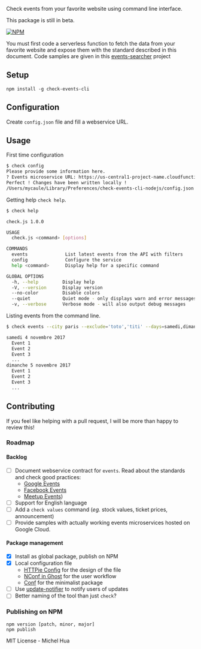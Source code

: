 Check events from your favorite website using command line interface.

This package is still in beta.

[![NPM](https://nodei.co/npm/check-events-cli.png)](https://nodei.co/npm/check-events-cli/)

You must first code a serverless function to fetch the data from your favorite website and expose them with the standard described in this document.
Code samples are given in this [events-searcher](https://github.com/mycaule/events-searcher) project

## Setup

```
npm install -g check-events-cli
```

## Configuration

Create `config.json` file and fill a webservice URL.

## Usage
First time configuration

```bash
$ check config
Please provide some information here.
? Events microservice URL: https://us-central1-project-name.cloudfunctions.net/events
Perfect ! Changes have been written locally !
/Users/mycaule/Library/Preferences/check-events-cli-nodejs/config.json
```

Getting help `check help`.
```bash
$ check help

check.js 1.0.0

USAGE
  check.js <command> [options]

COMMANDS
  events              List latest events from the API with filters
  config              Configure the service
  help <command>      Display help for a specific command

GLOBAL OPTIONS
  -h, --help         Display help
  -V, --version      Display version
  --no-color         Disable colors
  --quiet            Quiet mode - only displays warn and error messages
  -v, --verbose      Verbose mode - will also output debug messages
```

Listing events from the command line.
```bash
$ check events --city paris --exclude='toto','titi' --days=samedi,dimanche --summary true

samedi 4 novembre 2017
  Event 1
  Event 2
  Event 3
  ...
dimanche 5 novembre 2017
  Event 1
  Event 2
  Event 3
  ...
```

## Contributing

If you feel like helping with a pull request, I will be more than happy to review this!

### Roadmap

#### Backlog
- [ ] Document webservice contract for `events`. Read about the standards and check good practices:
     - [Google Events](https://developers.google.com/google-apps/calendar/v3/reference/events)
     - [Facebook Events](https://developers.facebook.com/docs/graph-api/reference/event/)
     - [Meetup Events](https://www.meetup.com/meetup_api/docs/2/events/))
- [ ] Support for English language
- [ ] Add a `check values` command (*eg.* stock values, ticket prices, announcement)
- [ ] Provide samples with actually working events microservices hosted on Google Cloud.

#### Package management
- [x] Install as global package, publish on NPM
- [x] Local configuration file
  - [HTTPie Config](https://httpie.org/doc#config) for the design of the file
  - [NConf in Ghost](https://dev.ghost.org/nconf/) for the user workflow
  - [Conf](https://github.com/sindresorhus/conf) for the minimalist package
- [ ] Use [update-notifier](https://www.npmjs.com/package/update-notifier) to notify users of updates
- [ ] Better naming of the tool than just `check`?

### Publishing on NPM
```
npm version [patch, minor, major]
npm publish
```

MIT License - Michel Hua
